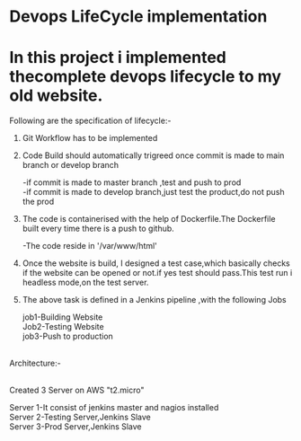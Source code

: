 # Devops LifeCycle implementation

# In this project i implemented thecomplete devops lifecycle to my old website.

Following are the specification of lifecycle:-

1) Git Workflow has to be implemented
2) Code Build should automatically trigreed once commit is made to main branch or develop branch

   -if commit is made to master branch ,test and push to prod<br>
   -if commit is made to develop branch,just test the product,do not push the prod

3) The code is containerised with the help of Dockerfile.The Dockerfile built every time there is a push to github.

   -The code reside in '/var/www/html'

4) Once the website is build, I designed a test case,which basically checks if the website can be opened or not.if yes test should pass.This test run i headless mode,on the test server.

5) The above task is defined in a Jenkins pipeline ,with the following Jobs

   job1-Building Website<br>
   Job2-Testing Website<br>
   job3-Push to production


<br>
Architecture:-<br>

<br>Created 3 Server on AWS "t2.micro"

Server 1-It consist of jenkins master and nagios installed<br>
Server 2-Testing Server,Jenkins Slave<br>
Server 3-Prod Server,Jenkins Slave
